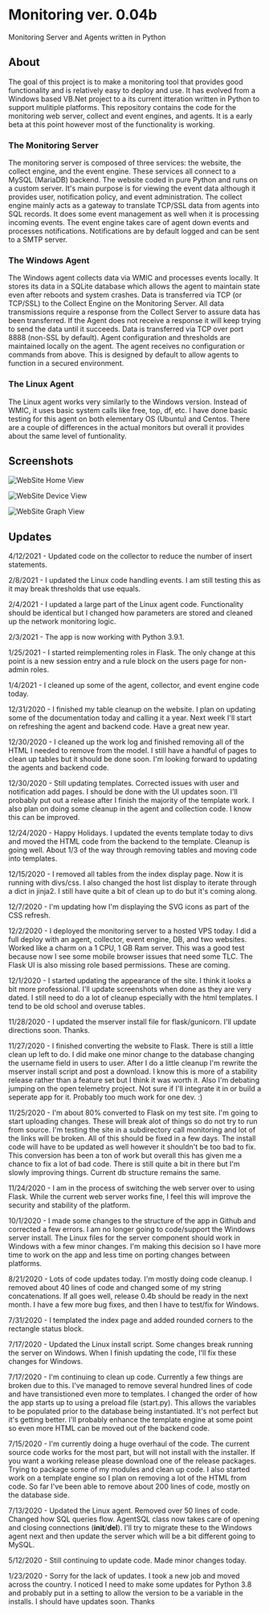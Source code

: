 # Monitoring ver. 0.04b
Monitoring Server and Agents written in Python

## About
The goal of this project is to make a monitoring tool that provides good functionality and is relatively easy to deploy and use.  It has evolved from a Windows based VB.Net project to a its current itteration written in Python to support mulitiple platforms.  This repository contains the code for the monitoring web server, collect and event engines, and agents.  It is a early beta at this point however most of the functionality is working.  

### The Monitoring Server
The monitoring server is composed of three services: the website, the collect engine, and the event engine.  These services all connect to a MySQL (MariaDB) backend.  The website coded in pure Python and runs on a custom server.  It's main purpose is for viewing the event data although it provides user, notification policy, and event administration.  The collect engine mainly acts as a gateway to translate TCP/SSL data from agents into SQL records.  It does some event management as well when it is processing incoming events.  The event engine takes care of agent down events and processes notifications.  Notifications are by default logged and can be sent to a SMTP server.  

### The Windows Agent
The Windows agent collects data via WMIC and processes events locally.  It stores its data in a SQLite database which allows the agent to maintain state even after reboots and system crashes.  Data is transferred via TCP (or TCP/SSL) to the Collect Engine on the Monitoring Server.  All data transmissions require a response from the Collect Server to assure data has been transferred.  If the Agent does not receive a response it will keep trying to send the data until it succeeds.  Data is transferred via TCP over port 8888 (non-SSL by default).  Agent configuration and thresholds are maintained locally on the agent.  The agent receives no configuration or commands from above.  This is designed by default to allow agents to function in a secured environment.

### The Linux Agent
The Linux agent works very similarly to the Windows version.  Instead of WMIC, it uses basic system calls like free, top, df, etc.  I have done basic testing for this agent on both elementary OS (Ubuntu) and Centos.  There are a couple of differences in the actual monitors but overall it provides about the same level of funtionality.
 
## Screenshots

![WebSite](https://raw.githubusercontent.com/philipcwhite/Monitoring/master/images/home.png)
Home View

![WebSite](https://raw.githubusercontent.com/philipcwhite/Monitoring/master/images/device.png)
Device View

![WebSite](https://raw.githubusercontent.com/philipcwhite/Monitoring/master/images/graph.png)
Graph View

## Updates
4/12/2021 - Updated code on the collector to reduce the number of insert statements.

2/8/2021 - I updated the Linux code handling events.  I am still testing this as it may break thresholds that use equals.  

2/4/2021 - I updated a large part of the Linux agent code.  Functionality should be identical but I changed how parameters are stored and cleaned up the network monitoring logic.

2/3/2021 - The app is now working with Python 3.9.1.  

1/25/2021 -  I started reimplementing roles in Flask.  The only change at this point is a new session entry and a rule block on the users page for non-admin roles.  

1/4/2021 - I cleaned up some of the agent, collector, and event engine code today.  

12/31/2020 - I finished my table cleanup on the website.  I plan on updating some of the documentation today and calling it a year.  Next week I'll start on refreshing the agent and backend code.  Have a great new year.

12/30/2020 - I cleaned up the work log and finished removing all of the HTML I needed to remove from the model.  I still have a handful of pages to clean up tables but it should be done soon.  I'm looking forward to updating the agents and backend code.  

12/30/2020 - Still updating templates.  Corrected  issues with user and notification add pages.  I should be done with the UI updates soon.  I'll probably put out a release after I finish the majority of the template work.  I also plan on doing some cleanup in the agent and collection code.  I know this can be improved.

12/24/2020 - Happy Holidays.  I updated the events template today to divs and moved the HTML code from the backend to the template.  Cleanup is going well.  About 1/3 of the way through removing tables and moving code into templates.  

12/15/2020 - I removed all tables from the index display page.  Now it is running with divs/css.  I also changed the host list display to iterate through a dict in jinja2.  I still have quite a bit of clean up to do but it's coming along.

12/7/2020 - I'm updating how I'm displaying the SVG icons as part of the CSS refresh.   

12/2/2020 - I deployed the monitoring server to a hosted VPS today.  I did a full deploy with an agent, collector, event engine, DB, and two websites.  Worked like a charm on a 1 CPU, 1 GB Ram server.  This was a good test because now I see some mobile browser issues that need some TLC.  The Flask UI is also missing role based permissions.  These are coming.  

12/1/2020 - I started updating the appearance of the site.  I think it looks a bit more professional.  I'll update screenshots when done as they are very dated.  I still need to do a lot of cleanup especially with the html templates.  I tend to be old school and overuse tables.  

11/28/2020 - I updated the mserver install file for flask/gunicorn.  I'll update directions soon.  Thanks.

11/27/2020 - I finished converting the website to Flask.  There is still a little clean up left to do.  I did make one minor change to the database changing the username field in users to user.  After I do a little cleanup I'm rewrite the mserver install script and post a download. I know this is more of a stability release rather than a feature set but I think it was worth it.  Also I'm debating jumping on the open telemetry project.  Not sure if I'll integrate it in or build a seperate app for it.  Probably too much work for one dev.  :)

11/25/2020 - I'm about 80% converted to Flask on my test site.  I'm going to start uploading changes.  These will break alot of things so do not try to run from source.  I'm testing the site in a subdirectory call monitoring and lot of the links will be broken.  All of this should be fixed in a few days.  The install code will have to be updated as well however it shouldn't be too bad to fix.  This conversion has been a ton of work but overall this has given me a chance to fix a lot of bad code.  There is still quite a bit in there but I'm slowly improving things.  Current db structure remains the same.

11/24/2020 - I am in the process of switching the web server over to using Flask.  While the current web server works fine, I feel this will improve the security and stability of the platform.      

10/1/2020 -  I made some changes to the structure of the app in Github and corrected a few errors.  I am no longer going to code/support the Windows server install.  The Linux files for the server component should work in Windows with a few minor changes.  I'm making this decision so I have more time to work on the app and less time on porting changes between platforms.  

8/21/2020 - Lots of code updates today.  I'm mostly doing code cleanup.  I removed about 40 lines of code and changed some of my string concatenations.  If all goes well, release 0.4b should be ready in the next month.  I have a few more bug fixes, and then I have to test/fix for Windows.  

7/31/2020 - I templated the index page and added rounded corners to the rectangle status block.  

7/17/2020 - Updated the Linux install script.  Some changes break running the server on Windows.  When I finish updating the code, I'll fix these changes for Windows.    

7/17/2020 - I'm continuing to clean up code.  Currently a few things are broken due to this.  I've managed to remove several hundred lines of code and have transistioned even more to templates.  I changed the order of how the app starts up to using a preload file (start.py).  This allows the variables to be populated prior to the database being instantiated. It's not perfect but it's getting better. I'll probably enhance the template engine at some point so even more HTML can be moved out of the backend code.

7/15/2020 - I'm currently doing a huge overhaul of the code.  The current source code works for the most part, but will not install with the installer. If you want a working release please download one of the release packages.  Trying to package some of my modules and clean up code.  I also started work on a template engine so I plan on removing a lot of the HTML from code.  So far I've been able to remove about 200 lines of code, mostly on the database side.  

7/13/2020 - Updated the Linux agent.  Removed over 50 lines of code.  Changed how SQL queries flow.  AgentSQL class now takes care of opening and closing connections (__init__/__del__).  I'll try to migrate these to the Windows agent next and then update the server which will be a bit different going to MySQL.    

5/12/2020 - Still continuing to update code.  Made minor changes today.  

1/23/2020 - Sorry for the lack of updates.  I took a new job and moved across the country.  I noticed I need to make some updates for Python 3.8 and probably put in a setting to allow the version to be a variable in the installs.  I should have updates soon.  Thanks
